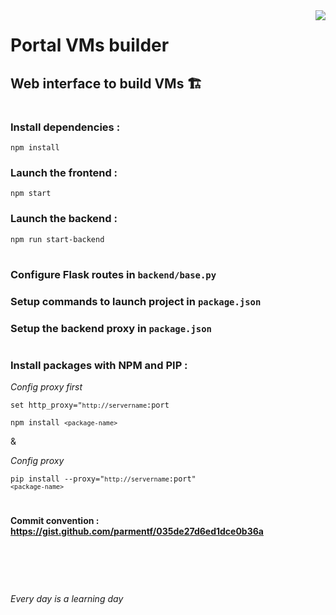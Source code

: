 <img src="https://upload.wikimedia.org/wikipedia/commons/thumb/0/09/Logo_SFR_2014.svg/langfr-100px-Logo_SFR_2014.svg.png" align="right" />

# Portal VMs builder

## Web interface to build VMs 🏗
#

### Install dependencies :

<code>npm install</code>

### Launch the frontend :

<code>npm start</code>

### Launch the backend :

<code>npm run start-backend</code>

#


### Configure Flask routes in `backend/base.py`

### Setup commands to launch project in `package.json`

### Setup the backend proxy in `package.json`

#

### Install packages with NPM and PIP :

*Config proxy first*

<code>set http_proxy="``http://servername``:port</code>

<code>npm install `<package-name>`</code>

&

*Config proxy*


<code>pip install --proxy="``http://servername``:port" `<package-name>`</code>

#


#### Commit convention : https://gist.github.com/parmentf/035de27d6ed1dce0b36a


<br>
<br>

#

*Every day is a learning day*